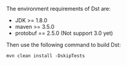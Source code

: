 
The environment requirements of Dst are:

- JDK >= 1.8.0
- maven >= 3.5.0
- protobuf == 2.5.0 (Not support 3.0 yet)

Then use the following command to build Dst:
```shell
mvn clean install -DskipTests
```
